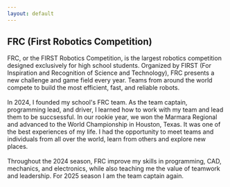 ```yaml
---
layout: default
---
```


## FRC (First Robotics Competition)

FRC, or the FIRST Robotics Competition, is the largest robotics competition designed exclusively for high school students. Organized by FIRST (For Inspiration and Recognition of Science and Technology), FRC presents a new challenge and game field every year. Teams from around the world compete to build the most efficient, fast, and reliable robots.<br>
<br>
In 2024, I founded my school's FRC team. As the team captain, programming lead, and driver, I learned how to work with my team and lead them to be succsessful. In our rookie year, we won the Marmara Regional and advanced to the World Championship in Houston, Texas. It was one of the best experiences of my life. I had the opportunity to meet teams and individuals from all over the world, learn from others and explore new places.<br>
<br>
Throughout the 2024 season, FRC improve my skills in programming, CAD, mechanics, and electronics, while also teaching me the value of teamwork and leadership. For 2025 season I am the team captain again. 